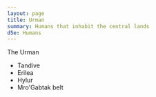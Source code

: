 ```yaml
---
layout: page
title: Urman
summary: Humans that inhabit the central lands
d5e: Humans
---
```


The Urman

- Tandive
- Erilea
- Hylur
- Mro'Gabtak belt